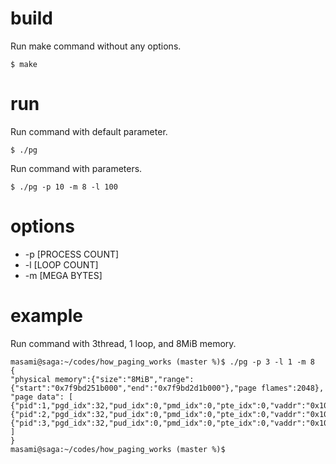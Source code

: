 # build

Run make command without any options.

```
$ make
```

# run

Run command with default parameter.

```
$ ./pg
```

Run command with parameters.

```
$ ./pg -p 10 -m 8 -l 100
```

# options

* -p [PROCESS COUNT]
* -l [LOOP COUNT]
* -m [MEGA BYTES]

# example

Run command with 3thread, 1 loop, and 8MiB memory.

```
masami@saga:~/codes/how_paging_works (master %)$ ./pg -p 3 -l 1 -m 8
{
"physical memory":{"size":"8MiB","range": {"start":"0x7f9bd251b000","end":"0x7f9bd2d1b000"},"page flames":2048},
"page data": [
{"pid":1,"pgd_idx":32,"pud_idx":0,"pmd_idx":0,"pte_idx":0,"vaddr":"0x100000000000","paddr":"0x7f9bd251b000"},
{"pid":2,"pgd_idx":32,"pud_idx":0,"pmd_idx":0,"pte_idx":0,"vaddr":"0x100000000000","paddr":"0x7f9bd251c000"},
{"pid":3,"pgd_idx":32,"pud_idx":0,"pmd_idx":0,"pte_idx":0,"vaddr":"0x100000000000","paddr":"0x7f9bd251d000"}
]
}
masami@saga:~/codes/how_paging_works (master %)$
```
